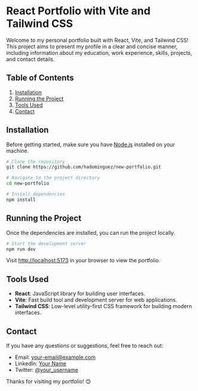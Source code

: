 # React Portfolio with Vite and Tailwind CSS

Welcome to my personal portfolio built with React, Vite, and Tailwind CSS! This project aims to present my profile in a clear and concise manner, including information about my education, work experience, skills, projects, and contact details.

## Table of Contents

1. [Installation](#installation)
2. [Running the Project](#running-the-project)
3. [Tools Used](#tools-used)
4. [Contact](#contact)

## Installation

Before getting started, make sure you have [Node.js](https://nodejs.org/) installed on your machine.

```bash
# Clone the repository
git clone https://github.com/hadominguez/new-portfolio.git

# Navigate to the project directory
cd new-portfolio

# Install dependencies
npm install
```

## Running the Project

Once the dependencies are installed, you can run the project locally.

```bash
# Start the development server
npm run dev
```

Visit [http://localhost:5173](http://localhost:5173) in your browser to view the portfolio.

## Tools Used

- **React**: JavaScript library for building user interfaces.
- **Vite**: Fast build tool and development server for web applications.
- **Tailwind CSS**: Low-level utility-first CSS framework for building modern interfaces.

## Contact

If you have any questions or suggestions, feel free to reach out:

- Email: your-email@example.com
- LinkedIn: [Your Name](https://www.linkedin.com/in/your-name/)
- Twitter: [@your_username](https://twitter.com/your_username)

Thanks for visiting my portfolio! 😊
